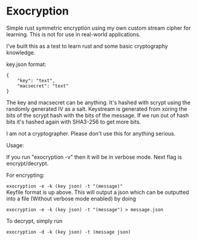 # Exocryption
Simple rust symmetric encryption using my own custom stream cipher for learning. This is not for use in real-world applications.


I've built this as a test to learn rust and some basic cryptography knowledge.

key.json format:
```
{
	"key": "text",
	"macsecret": "text"
}
```

The key and macsecret can be anything. It's hashed with scrypt using the randomly generated IV as a salt. Keystream is generated from xoring the bits of the scrypt hash with the bits of the message. If we run out of hash bits it's hashed again with SHA3-256 to get more bits.

I am not a cryptographer. Please don't use this for anything serious.

Usage:

If you run "exocryption -v" then it will be in verbose mode. Next flag is encrypt/decrypt. 

For encrypting:

`exocryption -e -k (key json) -t "(message)" `  
Keyfile format is up above. This will output a json which can be outputted into a file (Without verbose mode enabled) by doing

`exocryption -e -k (key json) -t "(message") > message.json`

To decrypt, simply run

`exocryption -d -k (key json) -t (message json)`
